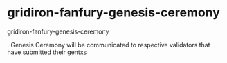 # gridiron-fanfury-genesis-ceremony
gridiron-fanfury-genesis-ceremony

. Genesis Ceremony will be communicated to respective validators that have submitted their gentxs
